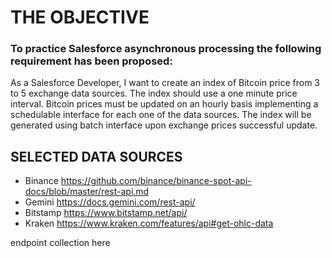 # THE OBJECTIVE

### To practice Salesforce asynchronous processing the following requirement has been proposed:

As a Salesforce Developer, I want to create an index of Bitcoin price from 3 to 5 exchange data sources. The index should use a one minute price interval.  Bitcoin prices must be updated on an hourly basis implementing a schedulable interface for each one of the data sources. The index will be generated using batch interface upon exchange prices successful update.


## SELECTED DATA SOURCES

* Binance https://github.com/binance/binance-spot-api-docs/blob/master/rest-api.md
* Gemini https://docs.gemini.com/rest-api/
* Bitstamp https://www.bitstamp.net/api/
* Kraken https://www.kraken.com/features/api#get-ohlc-data

endpoint collection here

